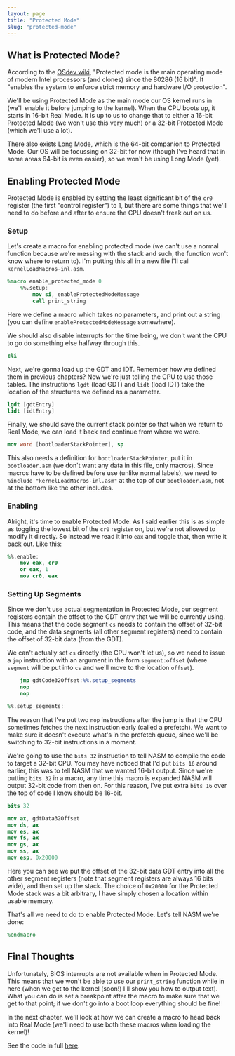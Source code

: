 ```yaml
---
layout: page
title: "Protected Mode"
slug: "protected-mode"
---
```


## What is Protected Mode?
According to the [OSdev wiki](https://wiki.osdev.org/Protected_Mode), "Protected mode is the main operating mode of modern Intel processors (and clones) since the 80286 (16 bit)". It "enables the system to enforce strict memory and hardware I/O protection".

We'll be using Protected Mode as the main mode our OS kernel runs in (we'll enable it before jumping to the kernel). When the CPU boots up, it starts in 16-bit Real Mode. It is up to us to change that to either a 16-bit Protected Mode (we won't use this very much) or a 32-bit Protected Mode (which we'll use a lot).

There also exists Long Mode, which is the 64-bit companion to Protected Mode. Our OS will be focussing on 32-bit for now (though I've heard that in some areas 64-bit is even easier), so we won't be using Long Mode (yet).

## Enabling Protected Mode
Protected Mode is enabled by setting the least significant bit of the `cr0` register (the first "control register") to 1, but there are some things that we'll need to do before and after to ensure the CPU doesn't freak out on us.

### Setup
Let's create a macro for enabling protected mode (we can't use a normal function because we're messing with the stack and such, the function won't know where to return to). I'm putting this all in a new file I'll call `kernelLoadMacros-inl.asm`.

```nasm
%macro enable_protected_mode 0
	%%.setup:
		mov si, enableProtectedModeMessage
		call print_string
```

Here we define a macro which takes no parameters, and print out a string (you can define `enableProtectedModeMessage` somewhere).

We should also disable interrupts for the time being, we don't want the CPU to go do something else halfway through this.

```nasm
cli
```

Next, we're gonna load up the GDT and IDT. Remember how we defined them in previous chapters? Now we're just telling the CPU to use those tables. The instructions `lgdt` (load GDT) and `lidt` (load IDT) take the location of the structures we defined as a parameter.

```nasm
lgdt [gdtEntry]
lidt [idtEntry]
```

Finally, we should save the current stack pointer so that when we return to Real Mode, we can load it back and continue from where we were. 

```nasm
mov word [bootloaderStackPointer], sp
```

This also needs a definition for `bootloaderStackPointer`, put it in `bootloader.asm` (we don't want any data in this file, only macros). Since macros have to be defined before use (unlike normal labels), we need to `%include "kernelLoadMacros-inl.asm"` at the top of our `bootloader.asm`, not at the bottom like the other includes. 

### Enabling
Alright, it's time to enable Protected Mode. As I said earlier this is as simple as toggling the lowest bit of the `cr0` register on, but we're not allowed to modify it directly. So instead we read it into `eax` and toggle that, then write it back out. Like this:

```nasm
%%.enable:
	mov eax, cr0
	or eax, 1
	mov cr0, eax
```

### Setting Up Segments
Since we don't use actual segmentation in Protected Mode, our segment registers contain the offset to the GDT entry that we will be currently using. This means that the code segment `cs` needs to contain the offset of 32-bit code, and the data segments (all other segment registers) need to contain the offset of 32-bit data (from the GDT).

We can't actually set `cs` directly (the CPU won't let us), so we need to issue a `jmp` instruction with an argument in the form `segment:offset` (where `segment` will be put into `cs` and we'll move to the location `offset`).

```nasm
	jmp gdtCode32Offset:%%.setup_segments
	nop
	nop

%%.setup_segments:
```

The reason that I've put two `nop` instructions after the jump is that the CPU sometimes fetches the next instruction early (called a prefetch). We want to make sure it doesn't execute what's in the prefetch queue, since we'll be switching to 32-bit instructions in a moment.

We're going to use the `bits 32` instruction to tell NASM to compile the code to target a 32-bit CPU. You may have noticed that I'd put `bits 16` around earlier, this was to tell NASM that we wanted 16-bit output. Since we're putting `bits 32` in a macro, any time this macro is expanded NASM will output 32-bit code from then on. For this reason, I've put extra `bits 16` over the top of code I know should be 16-bit.

```nasm
bits 32

mov ax, gdtData32Offset
mov ds, ax
mov es, ax
mov fs, ax
mov gs, ax
mov ss, ax
mov esp, 0x20000
```

Here you can see we put the offset of the 32-bit data GDT entry into all the other segment registers (note that segment registers are always 16 bits wide), and then set up the stack. The choice of `0x20000` for the Protected Mode stack was a bit arbitrary, I have simply chosen a location within usable memory.

That's all we need to do to enable Protected Mode. Let's tell NASM we're done:

```nasm
%endmacro
```

## Final Thoughts
Unfortunately, BIOS interrupts are not available when in Protected Mode. This means that we won't be able to use our `print_string` function while in here (when we get to the kernel (soon!) I'll show you how to output text). What you can do is set a breakpoint after the macro to make sure that we get to that point; if we don't go into a boot loop everything should be fine!

In the next chapter, we'll look at how we can create a macro to head back into Real Mode (we'll need to use both these macros when loading the kernel)!

See the code in full [here](https://github.com/FancyKillerPanda/OS-Tutorial/tree/9d41a979bdffce88184cf422b2af124b7f0e2824).
